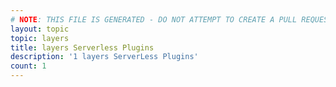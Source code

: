 ```yaml
---
# NOTE: THIS FILE IS GENERATED - DO NOT ATTEMPT TO CREATE A PULL REQUEST TO UPDATE THE DATA. 
layout: topic
topic: layers
title: layers Serverless Plugins
description: '1 layers ServerLess Plugins'
count: 1
---
```

